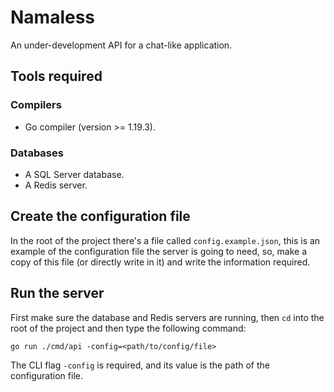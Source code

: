 # Namaless

An under-development API for a chat-like application.

## Tools required

### Compilers

-   Go compiler (version >= 1.19.3).

### Databases

-   A SQL Server database.
-   A Redis server.

## Create the configuration file

In the root of the project there's a file called `config.example.json`, this is an example of the configuration file the server is going to need, so, make a copy of this file (or directly write in it) and write the information required.

## Run the server

First make sure the database and Redis servers are running, then `cd` into the root of the project and then type the following command:

```
go run ./cmd/api -config=<path/to/config/file>
```

The CLI flag `-config` is required, and its value is the path of the configuration file.
